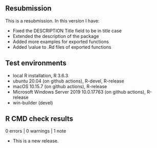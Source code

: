 ## Resubmission
This is a resubmission. In this version I have:

* Fixed the DESCRIPTION Title field to be in title case
* Extended the description of the package
* Added more examples for exported functions
* Added \value to .Rd files of exported functions

## Test environments
* local R installation, R 3.6.3
* ubuntu 20.04 (on github actions), R-devel, R-release
* macOS 10.15.7 (on github actions), R-release
* Microsoft Windows Server 2019 10.0.17763 (on github actions), R-release
* win-builder (devel)

## R CMD check results

0 errors | 0 warnings | 1 note

* This is a new release.
